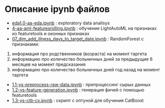 # Описание ipynb файлов

- [eda1.0-aa-eda.ipynb](1.0-aa-eda.ipynb) : exploratory data analisys
- [4-aa-aml-featuresrolling.ipynb](4-aa-aml-featuresrolling.ipynb) : обучение LightAutoML на признаках из featuretools и оконных признаках
- [07_dim_add_illness_days_to_target_date.ipynb](07_dim_add_illness_days_to_target_date.ipynb) : RandomForest с признаками: 
1. информация про родственников (возраста) на момент таргета
2. информацию про количество больничных дней за предыдущие 6 месяцев на момент предсказания
3. информацию про количество больничных дней год назад на момент таргета

- [1.1-ys-preprocess-raw-data.ipynb](1.1-ys-preprocess-raw-data.ipynb) : препроцессинг сырых данных
- [1.2-ys-feature-generation.ipynb](1.2-ys-feature-generation.ipynb) : генерация фичей с помощью featuretools
- [1.3-ys-ctb-cv.ipynb](1.3-ys-ctb-cv.ipynb) : скрипт с оптуной для обучения CatBoost